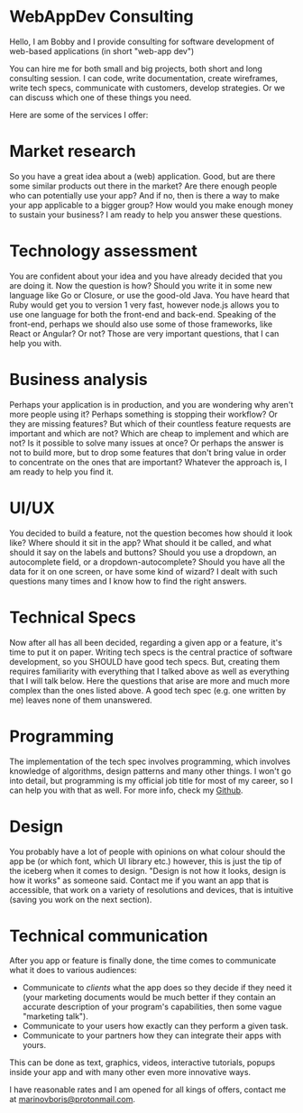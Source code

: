WebAppDev Consulting
===

Hello, I am Bobby and I provide consulting for software development of web-based applications (in short "web-app dev")

You can hire me for both small and big projects, both short and long consulting session. I can code, write documentation, create wireframes, write tech specs, communicate with customers, develop strategies. Or we can discuss which one of these things you need.

Here are some of the services I offer:

Market research
===

So you have a great idea about a (web) application. Good, but are there some similar products out there in the market? Are there enough people who can potentially use your app? And if no, then is there a way to make your app applicable to a bigger group? How would you make enough money to sustain your business? I am ready to help you answer these questions.

Technology assessment
===

You are confident about your idea and you have already decided that you are doing it. Now the question is how? Should you write it in some new language like Go or Closure, or use the good-old Java. You have heard that Ruby would get you to version 1 very fast, however node.js allows you to use one language for both the front-end and back-end. Speaking of the front-end, perhaps we should also use some of those frameworks, like React or Angular? Or not? Those are very important questions, that I can help you with.

Business analysis
===

Perhaps your application is in production, and you are wondering why aren't more people using it? Perhaps something is stopping their workflow? Or they are missing features? But which of their countless feature requests are important and which are not? Which are cheap to implement and which are not? Is it possible to solve many issues at once? Or perhaps the answer is not to build more, but to drop some features that don't bring value in order to concentrate on the ones that are important? Whatever the approach is, I am ready to help you find it.

UI/UX
==

You decided to build a feature, not the question becomes how should it look like? Where should it sit in the app? What should it be called, and what should it say on the labels and buttons? Should you use a dropdown, an autocomplete field, or a dropdown-autocomplete? Should you have all the data for it on one screen, or have some kind of wizard? I dealt with such questions many times and I know how to find the right answers.

Technical Specs
===

Now after all has all been decided, regarding a given app or a feature, it's time to put it on paper. Writing tech specs is the central practice of software development, so you SHOULD have good tech specs. But, creating them requires familiarity with everything that I talked above as well as everything that I will talk below. Here the questions that arise are more and much more complex than the ones listed above. A good tech spec (e.g. one written by me) leaves none of them unanswered.

Programming
===

The implementation of the tech spec involves programming, which involves knowledge of algorithms, design patterns and many other things. I won't go into detail, but programming is my official job title for most of my career, so I can help you with that as well. For more info, check my [Github](https://github.com/abuseofnotation/).

Design
===

You probably have a lot of people with opinions on what colour should the app be (or which font, which UI library etc.) however, this is just the tip of the iceberg when it comes to design. "Design is not how it looks, design is how it works" as someone said. Contact me if you want an app that is accessible, that work on a variety of resolutions and devices, that is intuitive (saving you work on the next section).

Technical communication
===

After you app or feature is finally done, the time comes to communicate what it does to various audiences: 
* Communicate to *clients* what the app does so they decide if they need it (your marketing documents would be much better if they contain an accurate description of your program's capabilities, then some vague "marketing talk"). 
* Communicate to your users how exactly can they perform a given task. 
* Communicate to your partners how they can integrate their apps with yours. 

This can be done as text, graphics, videos, interactive tutorials, popups inside your app and with many other even more innovative ways.

I have reasonable rates and I am opened for all kings of offers, contact me at marinovboris@protonmail.com.
